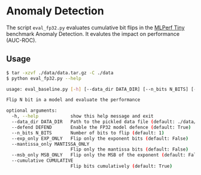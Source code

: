 # Anomaly Detection

The script `eval_fp32.py` evaluates cumulative bit flips in the [MLPerf Tiny](https://github.com/mlcommons/tiny) benchmark Anomaly Detection. It evalutes the impact on performance (AUC-ROC).

## Usage

```bash
$ tar -xzvf ./data/data.tar.gz -C ./data
$ python eval_fp32.py --help

usage: eval_baseline.py [-h] [--data_dir DATA_DIR] [--n_bits N_BITS] [--exp_only EXP_ONLY] [--mantissa_only MANTISSA_ONLY] [--msb_only MSB_ONLY]

Flip N bit in a model and evaluate the performance

optional arguments:
  -h, --help            show this help message and exit
  --data_dir DATA_DIR   Path to the pickled data file (default: ./data/)
  --defend DEFEND       Enable the FP32 model defence (default: True)
  --n_bits N_BITS       Number of bits to flip (default: 1)
  --exp_only EXP_ONLY   Flip only the exponent bits (default: False)
  --mantissa_only MANTISSA_ONLY
                        Flip only the mantissa bits (default: False)
  --msb_only MSB_ONLY   Flip only the MSB of the exponent (default: False)
  --cumulative CUMULATIVE
                        Flip bits cumulatively (default: True)
```